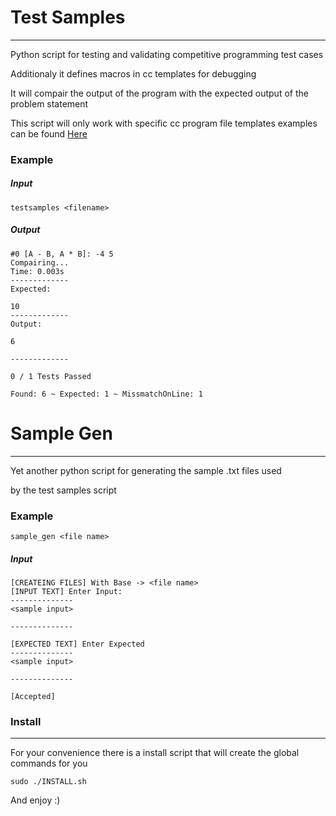 # Test Samples

----

Python script for testing and validating competitive programming test cases

Additionaly it defines macros in cc templates for debugging 

It will compair the output of the program with the expected output of the problem statement

This script will only work with specific cc program file templates 
examples can be found [Here](https://github.com/BrandonPacewic/CompetitiveProgramming/tree/master/templates)

### Example

##### Input

```shell
testsamples <filename>
```
##### Output

```
#0 [A - B, A * B]: -4 5
Compairing...
Time: 0.003s
-------------
Expected:

10
-------------
Output:

6

-------------

0 / 1 Tests Passed

Found: 6 ~ Expected: 1 ~ MissmatchOnLine: 1

```

# Sample Gen

----

Yet another python script for generating the sample .txt files used

by the test samples script

### Example

```shell
sample_gen <file name>
```

##### Input

```
[CREATEING FILES] With Base -> <file name>
[INPUT TEXT] Enter Input:
--------------
<sample input>

--------------

[EXPECTED TEXT] Enter Expected
--------------
<sample input>

--------------

[Accepted]

```

### Install

----

For your convenience there is a install script that will create the global commands for you

```
sudo ./INSTALL.sh
```

And enjoy :)